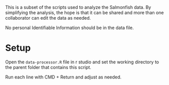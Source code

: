This is a subset of the scripts used to analyze the Salmonfish data. By simplifying the analysis, the hope is that it can be shared and more than one collaborator can edit the data as needed. 

No personal Identifiable Information should be in the data file.

# Setup

Open the `data-processor.R` file in r studio and set the working directory to the parent folder that contains this script.

Run each line with CMD + Return and adjust as needed.